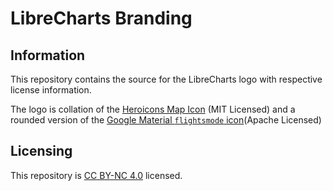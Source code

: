 # LibreCharts Branding

## Information

This repository contains the source for the LibreCharts logo with respective license information.

The logo is collation of the [Heroicons Map Icon](https://github.com/tailwindlabs/heroicons/blob/master/src/24/solid/map.svg) (MIT Licensed) and a rounded version of the [Google Material `flightsmode` icon](https://fonts.gstatic.com/s/i/short-term/release/materialsymbolsoutlined/flightsmode/default/48px.svg)(Apache Licensed)

## Licensing 
This repository is [CC BY-NC 4.0](https://creativecommons.org/licenses/by-nc/4.0/) licensed.